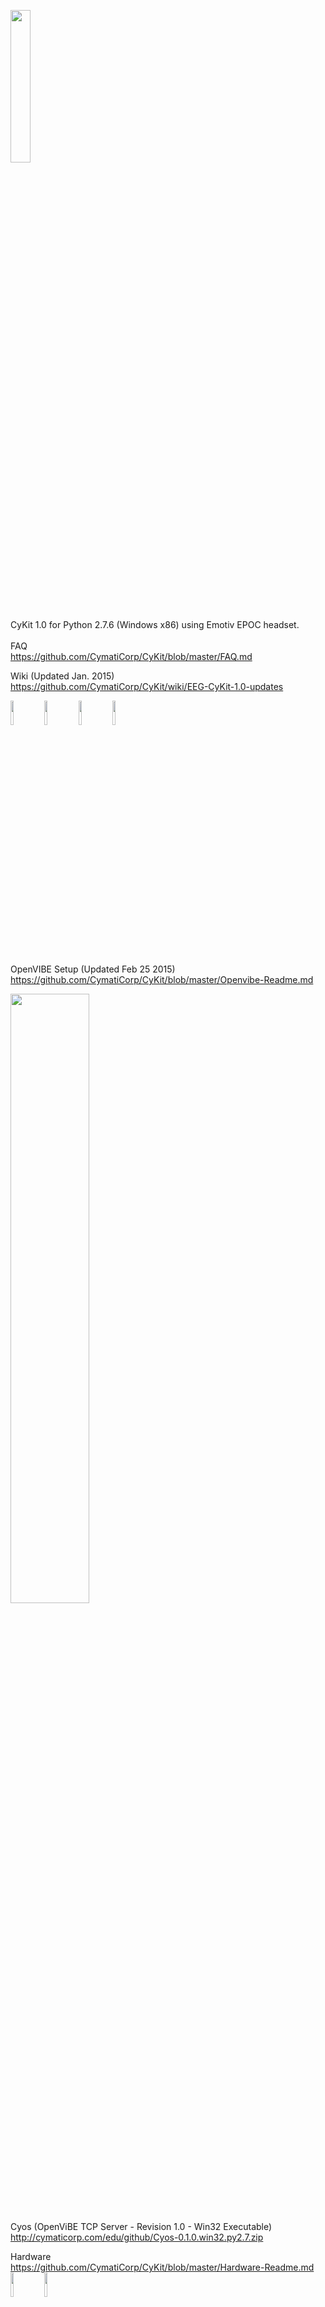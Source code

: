 
<img src="http://cymaticorp.com/edu/cykit4.png" width=25% height=25% ><br>
CyKit 1.0 for Python 2.7.6 (Windows x86) using Emotiv EPOC headset.<br><br>
FAQ<br>
https://github.com/CymatiCorp/CyKit/blob/master/FAQ.md <br>

Wiki (Updated Jan. 2015)<br>
https://github.com/CymatiCorp/CyKit/wiki/EEG-CyKit-1.0-updates <br>

<img src='http://cymaticorp.com/edu/dash/particle.png' width=10% height=10%></img>
<img src='http://cymaticorp.com/edu/dash/particle2.png' width=10% height=10%></img>
<img src='http://cymaticorp.com/edu/dash/particle3.png' width=10% height=10%></img>
<img src='http://cymaticorp.com/edu/dash/particle32.png' width=10% height=10%></img>
<br><br>

OpenVIBE Setup (Updated Feb 25 2015) <br>
https://github.com/CymatiCorp/CyKit/blob/master/Openvibe-Readme.md

<img src='http://cymaticorp.com/edu/matrix.png' width=50% height=50%></img><br>

Cyos (OpenViBE TCP Server - Revision 1.0 - Win32 Executable)<br>
http://cymaticorp.com/edu/github/Cyos-0.1.0.win32.py2.7.zip <br>

Hardware<br>
https://github.com/CymatiCorp/CyKit/blob/master/Hardware-Readme.md <br>
<img src = http://cymaticorp.com/edu/IMG_0004.JPG width=10% height=10% />
<img src = http://cymaticorp.com/edu/IMG_0015.JPG width=10% height=10% />

Modified Hardware<br>
<img src = http://cymaticorp.com/edu/cy1.png width=10% height=10% />
<img src = http://cymaticorp.com/edu/cy2.png width=10% height=10% />
<img src = http://cymaticorp.com/edu/cy3.png width=10% height=10% />


Questions about the project?<br>
Contact me at warrenarea@gmail.com

Description
-----------
CyKit 1.0 is specifically for Python development in Windows to<br>
give access to the raw data stream from the Emotiv EPOC headset.  <br>
CyKit 1.0 is an unofficial branch to the OpenYou emoKit, check it out here<br>
 https://github.com/openyou/emokit <br><br>
<img src='http://cymaticorp.com/edu/render11.png' width=27% height=21%></img>


CyKit Dependencies
--------------------
* pywinusb 0.2.9
* pycrypto 2.6
* gevent 1.0.1
* greenlet 0.4.2 
* pygame 1.9.1 (Only required if you want to use render.py
   which shows the EEG graph)

```
Note: All of the necessary files, listed below as dependancies,
       are included in the \InstallFiles directory of this repository.
```

Direct links for Windows(x86) Dependencies
------------------------------------------
* pywinusb - https://pypi.python.org/packages/source/p/pywinusb/pywinusb-0.2.9.zip
* pycrypto - http://www.voidspace.org.uk/downloads/pycrypto26/pycrypto-2.6.win32-py2.7.exe
* gevent   - https://dl.yooooo.us/build/windows/python/gevent-1.0.1.win32-py2.7.exe 
* greenlet -  https://pypi.python.org/packages/2.7/g/greenlet/greenlet-0.4.2.win32-py2.7.exe#md5=0ea8f5a14f8554919e1a136bc042d76c
* Pygame(optional) - http://pygame.org/ftp/pygame-1.9.1.win32-py2.7.msi

```
Note:  There is an alternate version of CyKit to work with Python 3.3 
```
 See https://github.com/CymatiCorp/CyKit-Python-3.3 ( -Experimental- not heavily tested. ) <br><br>

       

Installation Instructions (Using Windows binaries)
--------------------------------------------------
* Install Python 2.7.6 https://www.python.org/ftp/python/2.7.6/python-2.7.6.msi


Extract pywinusb to any folder,  and copy the folder

                                       \pywinusb 
                                       
                                  from folder \pywinusb-0.2.9 to
                                        
                                 Drive:\Python27\Lib\site-packages
                                       
* Install following dependancies:

 gevent 1.0.1

 greenlet 0.4.2
 
 pycrypto 2.6
 
  
  Install to python2.7.6 folder.

Navigate to the Python directory extracted from CyKit-master.zip

C:\Python27\Python.exe C:\Cy-master\Python\example.py

If your Emotiv USB dongle is not connected it will throw several errors ending with:



                                       AttributeError: 'Emotiv' object has no attribute 'device'


Connect the EPOC USB dongle and run again, and it should begin streaming you data.


Server Support
==============
Added ability to stream the data to a TCP connection. <br>
Adjust Python PATH in batch files as necessary.
Type RunStream.bat

    runs: Python.exe stream.py <server> <port>


mIRC Support
=============
<img src='http://cymaticorp.com/edu/emotKit1.png' width=40% height=40%></img> 

Added a mIRC script that will connect to the TCP server and display
in a simple graph the activity of the sensors. 

In Command Prompt type RunStream.bat

     (runs: Python.exe stream.py <ip> <port> )

In mIRC "Status Window" type 

     /load -rs CyClient.mrc
     /load -rs CySignal.mrc

This loads scripts to the remotes. Alternatives ALT+R and load manually.
then in "Status Window" type. 

CyClient.mrc - Connects to the socket server and breaks large packets into smaller ones.
CySignal.mrc - Receives the smaller packets and handles displaying EEG results.

     /EEG
       or Popup Menu: EEG
       

<img src='http://cymaticorp.com/edu/cykit-mirc-1.png' width=40% height=40%></img>

Updated mIRC so that it averages out the data, creating baselines for each data 
channel.  This means, no matter what signal variance or whether the data has a 
positive or negative sign, the data displayed can then be placed equally from
one another on seperate lines. Setting a baseline only needs to occur once per
EEG run. It will do it automatically when your device is connected to the stream, 
but you can optionally initiate a baseline reset manually in your status pop-up window.



Credits & Original Code
=======================

* Cody Brocious (http://github.com/daeken)
* Kyle Machulis (http://github.com/qdot)

Contributions by

* Severin Lemaignan - Base C Library and mcrypt functionality
* Sharif Olorin  (https://github.com/fractalcat) - hidapi support and project guru
* Bill Schumacher (https://github.com/bschumacher) - Fixed the Python library (again)
* Bryan Bishop and others in #hplusroadmap on Freenode.
* Warren - (https://github.com/CymatiCorp/CyKit) Socket server.

